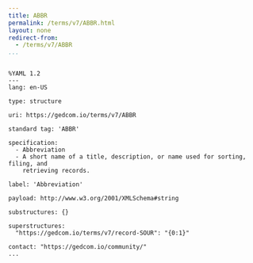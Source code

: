 ```yaml
---
title: ABBR
permalink: /terms/v7/ABBR.html
layout: none
redirect-from:
  - /terms/v7/ABBR
...
```


```

%YAML 1.2
---
lang: en-US

type: structure

uri: https://gedcom.io/terms/v7/ABBR

standard tag: 'ABBR'

specification:
  - Abbreviation
  - A short name of a title, description, or name used for sorting, filing, and
    retrieving records.

label: 'Abbreviation'

payload: http://www.w3.org/2001/XMLSchema#string

substructures: {}

superstructures:
  "https://gedcom.io/terms/v7/record-SOUR": "{0:1}"

contact: "https://gedcom.io/community/"
...

```
